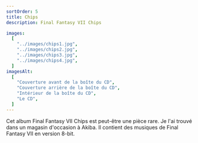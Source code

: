 ```yaml
---
sortOrder: 5
title: Chips
description: Final Fantasy VII Chips

images:
  [
    "../images/chips1.jpg",
    "../images/chips2.jpg",
    "../images/chips3.jpg",
    "../images/chips4.jpg",
  ]
imagesAlt:
  [
    "Couverture avant de la boîte du CD",
    "Couverture arrière de la boîte du CD",
    "Intérieur de la boîte du CD",
    "Le CD",
  ]
---
```


Cet album Final Fantasy VII Chips est peut-être une pièce rare. Je l'ai trouvé dans un magasin d'occasion à Akiba. Il contient des musiques de Final Fantasy VII en version 8-bit.
